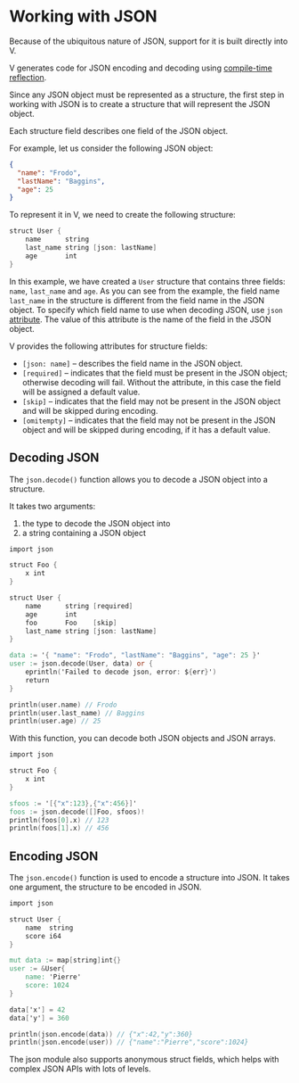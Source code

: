 # Working with JSON

Because of the ubiquitous nature of JSON, support for it is built directly into V.

V generates code for JSON encoding and decoding using
[compile-time reflection](compile-time/reflection.md).

Since any JSON object must be represented as a structure, the first step in working with
JSON is to create a structure that will represent the JSON object.

Each structure field describes one field of the JSON object.

For example, let us consider the following JSON object:

```json
{
  "name": "Frodo",
  "lastName": "Baggins",
  "age": 25
}
```

To represent it in V, we need to create the following structure:

```v
struct User {
	name      string
	last_name string [json: lastName]
	age       int
}
```

In this example, we have created a `User` structure that contains three fields: `name`, `last_name`
and `age`.
As you can see from the example, the field name `last_name` in the structure is different from the
field name in the JSON object.
To specify which field name to use when decoding JSON, use `json`
[attribute](attributes/overview.md).
The value of this attribute is the name of the field in the JSON object.

V provides the following attributes for structure fields:

- `[json: name]` – describes the field name in the JSON object.
- `[required]` – indicates that the field must be present in the JSON object;
  otherwise decoding will fail.
  Without the attribute, in this case the field will be assigned a default value.
- `[skip]` – indicates that the field may not be present in the JSON object and will be skipped
  during encoding.
- `[omitempty]` – indicates that the field may not be present in the JSON object and will be
  skipped during encoding, if it has a default value.

## Decoding JSON

The `json.decode()` function allows you to decode a JSON object into a structure.

It takes two arguments:

1. the type to decode the JSON object into
2. a string containing a JSON object

```v play
import json

struct Foo {
	x int
}

struct User {
	name      string [required]
	age       int
	foo       Foo    [skip]
	last_name string [json: lastName]
}

data := '{ "name": "Frodo", "lastName": "Baggins", "age": 25 }'
user := json.decode(User, data) or {
	eprintln('Failed to decode json, error: ${err}')
	return
}

println(user.name) // Frodo
println(user.last_name) // Baggins
println(user.age) // 25
```

With this function, you can decode both JSON objects and JSON arrays.

```v play
import json

struct Foo {
	x int
}

sfoos := '[{"x":123},{"x":456}]'
foos := json.decode([]Foo, sfoos)!
println(foos[0].x) // 123
println(foos[1].x) // 456
```

## Encoding JSON

The `json.encode()` function is used to encode a structure into JSON.
It takes one argument, the structure to be encoded in JSON.

```v play
import json

struct User {
	name  string
	score i64
}

mut data := map[string]int{}
user := &User{
	name: 'Pierre'
	score: 1024
}

data['x'] = 42
data['y'] = 360

println(json.encode(data)) // {"x":42,"y":360}
println(json.encode(user)) // {"name":"Pierre","score":1024}
```

The json module also supports anonymous struct fields, which helps with complex JSON APIs with lots
of levels.

